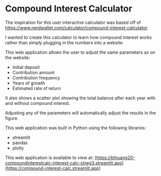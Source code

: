 # Compound Interest Calculator

The inspiration for this user interactive calculator was based off of https://www.nerdwallet.com/calculator/compound-interest-calculator. 

I wanted to create this calculator to learn how compound interest works rather than simply plugging in the numbers into a website.

This web application allows the user to adjust the same parameters as on the website:
* Initial deposit
* Contribution amount
* Contribution frequency
* Years of growth
* Estimated rate of return

It also shows a scatter plot showing the total balance after each year with and without compound interest.

Adjusting any of the parameters will automatically adjust the results in the figure.

This web application was built in Python using the following libraries:
* streamlit 
* pandas
* plotly

This web application is available to view at: [https://kthuang20-compoundinterestcalc-interest-calc-xlneg3.streamlit.app](https://compound-interest-calc.streamlit.app)